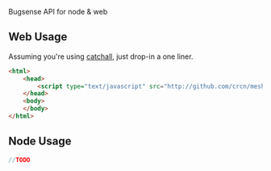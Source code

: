 Bugsense API for node & web

## Web Usage

Assuming you're using [catchall](/crcn/catchall), just drop-in a one liner.

```html
<html>
	<head>
		<script type="text/javascript" src="http://github.com/crcn/mesh-bugsense?apiKey=[KEY_HERE]"></script>
	</head>
	<body>
	</body>
</html>
```

## Node Usage

```javascript
//TODO
```